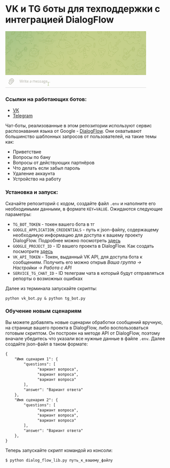 # VK и TG боты для техподдержки с интеграцией DialogFlow

![Иллюстрация к проекту](https://github.com/ITerekhov98/chat_bots_lesson_3/blob/b7d4c490041a2b0a6000b48ccf98e16f98ff41f7/animation.gif)

### Ссылки на работающих ботов:
- [VK](https://vk.com/club213637331)
- [Telegram](https://t.me/sam_isdat_bot)


Чат-боты, реализованные в этом репозитории используют сервис распознавания языка от Google - [DialogFlow](https://cloud.google.com/dialogflow). Они охватывают большинство шаблонных запросов от пользователей, на такие темы как:
- Приветствие
- Вопросы по бану
- Вопросы от действующих партнёров
- Что делать если забыл пароль
- Удаление аккаунта
- Устройство на работу

### Установка и запуск:
Скачайте репозиторий с кодом, создайте  файл `.env` и наполните его необходимыми данными, в формате `KEY=VALUE`. Ожидаются следующие параметры:
- `TG_BOT_TOKEN` - токен вашего бота в тг
- `GOOGLE_APPLICATION_CREDENTIALS` - путь к json-файлу, содержащему необходимую информацию для доступа к вашему проекту DialogFlow. Подробнее можно посмотреть [здесь](https://cloud.google.com/docs/authentication/getting-started)
- `GOOGLE_PROJECT_ID` - ID вашего проекта в DialogFlow. Как создать посмотрите [здесь](https://cloud.google.com/dialogflow/es/docs/quick/setup)
- `VK_API_TOKEN` - Токен, выданный VK API, для доступа бота к сообщениям. Получить его можно открыв *Ваша группа -> Настройки -> Работа с API*
- `SERVICE_TG_CHAT_ID` - ID телеграм чата в который будут отправляться репорты о возможных ошибках

Далее из терминала запускайте скрипты:
```
python vk_bot.py & python tg_bot.py
```
### Обучение новым сценариям
Вы можете добавлять новые сценарии обработки сообщений вручную, на странице вашего проекта в DialogFlow, либо воспользоваться готовым скриптом. Он построен на методе API от DialogFlow, поэтому вначале убедитесь что указали все нужные данные в файле `.env`. Далее создайте json-файл в таком формате:
```
{
    "Имя сценария 1": {
        "questions": [
              "вариант вопроса",
              "вариант вопроса",
              "вариант вопроса"
        ],
        "answer": "Вариант ответа"
    },
    "Имя сценария 2": {
        "questions": [
              "вариант вопроса",
              "вариант вопроса",
              "вариант вопроса"
        ],
        "answer": "Вариант ответа"
    },
}
```
Теперь запускайте скрипт командой из консоли:
```
$ python dialog_flow_lib.py путь_к_вашему_файлу
```

